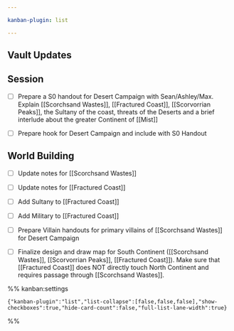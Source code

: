 ```yaml
---

kanban-plugin: list

---
```


## Vault Updates



## Session

- [ ] Prepare a S0 handout for Desert Campaign with Sean/Ashley/Max. Explain [[Scorchsand Wastes]], [[Fractured Coast]], [[Scorvorrian Peaks]], the Sultany of the coast, threats of the Deserts and a brief interlude about the greater Continent of [[Mist]]
- [ ] Prepare hook for Desert Campaign and include with S0 Handout


## World Building

- [ ] Update notes for [[Scorchsand Wastes]]
- [ ] Update notes for [[Fractured Coast]]
- [ ] Add Sultany to [[Fractured Coast]]
- [ ] Add Military to [[Fractured Coast]]
- [ ] Prepare Villain handouts for primary villains of [[Scorchsand Wastes]] for Desert Campaign
- [ ] Finalize design and draw map for South Continent ([[Scorchsand Wastes]], [[Scorvorrian Peaks]], [[Fractured Coast]]). Make sure that [[Fractured Coast]] does NOT directly touch North Continent and requires passage through [[Scorchsand Wastes]].




%% kanban:settings
```
{"kanban-plugin":"list","list-collapse":[false,false,false],"show-checkboxes":true,"hide-card-count":false,"full-list-lane-width":true}
```
%%